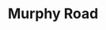 ---
abv: 6.2%
alt:
availability: Keg
bitterness: 
description: The second version of our milk stout, this time with Vermont maple syrup. We added cinnamon and maple to this stout. Balanced with a nice hint of maple.
gravity: 
hops: 
ibu: 34
img: murphy-road-maple.jpg
layout: beer
malt: 
modal-id: murphy-road-maple
title: Murphy Road
on-tap: yup
sourness: 
style: Milk Stout w/ Maple
---